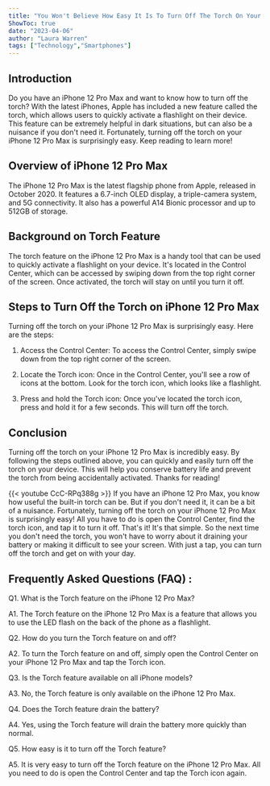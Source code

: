```yaml
---
title: "You Won't Believe How Easy It Is To Turn Off The Torch On Your iPhone 12 Pro Max!"
ShowToc: true 
date: "2023-04-06"
author: "Laura Warren" 
tags: ["Technology","Smartphones"]
---
```

## Introduction 
Do you have an iPhone 12 Pro Max and want to know how to turn off the torch? With the latest iPhones, Apple has included a new feature called the torch, which allows users to quickly activate a flashlight on their device. This feature can be extremely helpful in dark situations, but can also be a nuisance if you don't need it. Fortunately, turning off the torch on your iPhone 12 Pro Max is surprisingly easy. Keep reading to learn more!

## Overview of iPhone 12 Pro Max
The iPhone 12 Pro Max is the latest flagship phone from Apple, released in October 2020. It features a 6.7-inch OLED display, a triple-camera system, and 5G connectivity. It also has a powerful A14 Bionic processor and up to 512GB of storage.

## Background on Torch Feature
The torch feature on the iPhone 12 Pro Max is a handy tool that can be used to quickly activate a flashlight on your device. It's located in the Control Center, which can be accessed by swiping down from the top right corner of the screen. Once activated, the torch will stay on until you turn it off. 

## Steps to Turn Off the Torch on iPhone 12 Pro Max
Turning off the torch on your iPhone 12 Pro Max is surprisingly easy. Here are the steps: 

1. Access the Control Center: To access the Control Center, simply swipe down from the top right corner of the screen.

2. Locate the Torch icon: Once in the Control Center, you'll see a row of icons at the bottom. Look for the torch icon, which looks like a flashlight.

3. Press and hold the Torch icon: Once you've located the torch icon, press and hold it for a few seconds. This will turn off the torch.

## Conclusion 
Turning off the torch on your iPhone 12 Pro Max is incredibly easy. By following the steps outlined above, you can quickly and easily turn off the torch on your device. This will help you conserve battery life and prevent the torch from being accidentally activated. Thanks for reading!

{{< youtube CcC-RPq388g >}} 
If you have an iPhone 12 Pro Max, you know how useful the built-in torch can be. But if you don't need it, it can be a bit of a nuisance. Fortunately, turning off the torch on your iPhone 12 Pro Max is surprisingly easy! All you have to do is open the Control Center, find the torch icon, and tap it to turn it off. That's it! It's that simple. So the next time you don't need the torch, you won't have to worry about it draining your battery or making it difficult to see your screen. With just a tap, you can turn off the torch and get on with your day.

## Frequently Asked Questions (FAQ) :
Q1. What is the Torch feature on the iPhone 12 Pro Max?

A1. The Torch feature on the iPhone 12 Pro Max is a feature that allows you to use the LED flash on the back of the phone as a flashlight. 

Q2. How do you turn the Torch feature on and off?

A2. To turn the Torch feature on and off, simply open the Control Center on your iPhone 12 Pro Max and tap the Torch icon. 

Q3. Is the Torch feature available on all iPhone models?

A3. No, the Torch feature is only available on the iPhone 12 Pro Max. 

Q4. Does the Torch feature drain the battery?

A4. Yes, using the Torch feature will drain the battery more quickly than normal. 

Q5. How easy is it to turn off the Torch feature?

A5. It is very easy to turn off the Torch feature on the iPhone 12 Pro Max. All you need to do is open the Control Center and tap the Torch icon again.


